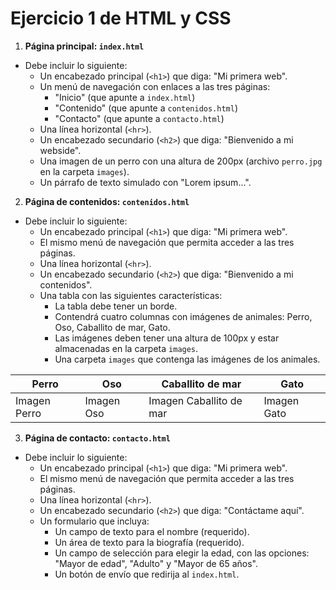 # Ejercicio 1 de HTML y CSS

1. **Página principal: `index.html`**
- Debe incluir lo siguiente:
  - Un encabezado principal (`<h1>`) que diga: "Mi primera web".
  - Un menú de navegación con enlaces a las tres páginas:
    - "Inicio" (que apunte a `index.html`)
    - "Contenido" (que apunte a `contenidos.html`)
    - "Contacto" (que apunte a `contacto.html`)
  - Una línea horizontal (`<hr>`).
  - Un encabezado secundario (`<h2>`) que diga: "Bienvenido a mi webside".
  - Una imagen de un perro con una altura de 200px (archivo `perro.jpg` en la carpeta `images`).
  - Un párrafo de texto simulado con "Lorem ipsum...".

2. **Página de contenidos: `contenidos.html`**
- Debe incluir lo siguiente:
  - Un encabezado principal (`<h1>`) que diga: "Mi primera web".
  - El mismo menú de navegación que permita acceder a las tres páginas.
  - Una línea horizontal (`<hr>`).
  - Un encabezado secundario (`<h2>`) que diga: "Bienvenido a mi contenidos".
  - Una tabla con las siguientes características:
    - La tabla debe tener un borde.
    - Contendrá cuatro columnas con imágenes de animales: Perro, Oso, Caballito de mar, Gato.
    - Las imágenes deben tener una altura de 100px y estar almacenadas en la carpeta `images`.
    - Una carpeta `images` que contenga las imágenes de los animales.

| Perro        | Oso        | Caballito de mar        | Gato        |
| ------------ | ---------- | ----------------------- | ----------- |
| Imagen Perro | Imagen Oso | Imagen Caballito de mar | Imagen Gato |

3. **Página de contacto: `contacto.html`**
- Debe incluir lo siguiente:
  - Un encabezado principal (`<h1>`) que diga: "Mi primera web".
  - El mismo menú de navegación que permita acceder a las tres páginas.
  - Una línea horizontal (`<hr>`).
  - Un encabezado secundario (`<h2>`) que diga: "Contáctame aquí".
  - Un formulario que incluya:
    - Un campo de texto para el nombre (requerido).
    - Un área de texto para la biografía (requerido).
    - Un campo de selección para elegir la edad, con las opciones: "Mayor de edad", "Adulto" y "Mayor de 65 años".
    - Un botón de envío que redirija al `index.html`.